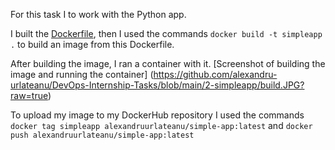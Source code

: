 For this task I to work with the Python app.

I built the [Dockerfile](/2-simpleapp/Dockerfile), then I used the commands ```docker build -t simpleapp .``` to build an image from this Dockerfile.

After building the image, I ran a container with it.
[Screenshot of building the image and running the container] (https://github.com/alexandru-urlateanu/DevOps-Internship-Tasks/blob/main/2-simpleapp/build.JPG?raw=true)

To upload my image to my DockerHub repository I used the commands ```docker tag simpleapp alexandruurlateanu/simple-app:latest``` and ```docker push alexandruurlateanu/simple-app:latest```
